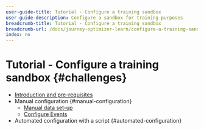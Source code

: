 ```yaml
---
user-guide-title: Tutorial - Configure a training sandbox
user-guide-description: Configure a sandbox for training purposes
breadcrumb-title: Tutorial - Configure a training sandbox
breadcrumb-url: /docs/journey-optimizer-learn/configure-a-training-sandbox/introduction-and-pre-requisites.html
index: no
---
```


# Tutorial - Configure a training sandbox {#challenges}

+ [Introduction and pre-requisites](/help/tutorial-configure-a-traing-sandbox/introduction-and-pre-requisites.md)
+ Manual configuration {#manual-configuration}
  + [Manual data set-up](/help/tutorial-configure-a-traing-sandbox/manual-data-set-up.md)
  + [Configure Events](/help/tutorial-configure-a-traing-sandbox/configure-events.md)
+ Automated configuration with a script {#automated-configuration}
